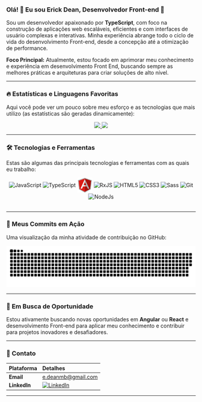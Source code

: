 ### Olá! 👋 Eu sou Erick Dean, Desenvolvedor Front-end 🚀

Sou um desenvolvedor apaixonado por **TypeScript**, com foco na construção de aplicações web escaláveis, eficientes e com interfaces de usuário complexas e interativas. Minha experiência abrange todo o ciclo de vida do desenvolvimento Front-end, desde a concepção até a otimização de performance.

**Foco Principal:** Atualmente, estou focado em aprimorar meu conhecimento e experiência em desenvolvimento Front End, buscando sempre as melhores práticas e arquiteturas para criar soluções de alto nível.

---

### 🔥 Estatísticas e Linguagens Favoritas

Aqui você pode ver um pouco sobre meu esforço e as tecnologias que mais utilizo (as estatísticas são geradas dinamicamente):

<div align="center">
  <a href="https://github.com/Erick-Dean">
    <img height="180em" src="https://github-readme-stats.vercel.app/api?username=Erick-Dean&show_icons=true&theme=nord&include_all_commits=true&count_private=true&line_height=25"/>
    <img height="180em" src="https://github-readme-stats.vercel.app/api/top-langs/?username=Erick-Dean&layout=compact&langs_count=8&theme=nord"/>
  </a>
</div>

---

### 🛠️ Tecnologias e Ferramentas

Estas são algumas das principais tecnologias e ferramentas com as quais eu trabalho:

<div style="display: inline_block" align="center">
  <img align="center" alt="JavaScript" height="40" width="40" src="https://cdn.jsdelivr.net/gh/devicons/devicon@latest/icons/javascript/javascript-original.svg" />
  <img align="center" alt="TypeScript" height="40" width="40" src="https://cdn.jsdelivr.net/gh/devicons/devicon@latest/icons/typescript/typescript-original.svg" />
  <img align="center" alt="Angular" height="40" width="40" src="https://raw.githubusercontent.com/devicons/devicon/master/icons/angularjs/angularjs-original.svg">
  <img align="center" alt="RxJS" height="40" width="40" src="https://cdn.jsdelivr.net/gh/devicons/devicon@latest/icons/rxjs/rxjs-original.svg" />
  <img align="center" alt="HTML5" height="40" width="40" src="https://cdn.jsdelivr.net/gh/devicons/devicon@latest/icons/html5/html5-original.svg" />
  <img align="center" alt="CSS3" height="40" width="40" src="https://cdn.jsdelivr.net/gh/devicons/devicon@latest/icons/css3/css3-original.svg" />
  <img align="center" alt="Sass" height="40" width="40" src="https://cdn.jsdelivr.net/gh/devicons/devicon@latest/icons/sass/sass-original.svg" />
  <img align="center" alt="Git" height="40" width="40" src="https://cdn.jsdelivr.net/gh/devicons/devicon@latest/icons/git/git-original.svg" />
  <img align="center" alt="NodeJs" height="40" width="40" src="https://cdn.jsdelivr.net/gh/devicons/devicon@latest/icons/nodejs/nodejs-original.svg" />
</div>

<br>

---

### 🐍 Meus Commits em Ação

Uma visualização da minha atividade de contribuição no GitHub:

<p align="center">
  <img src="https://raw.githubusercontent.com/Erick-Dean/Erick-Dean/output/github-contribution-grid-snake.svg" alt="Snake animation of contributions" />
</p>

---

### 💼 Em Busca de Oportunidade

Estou ativamente buscando novas oportunidades em **Angular** ou **React** e desenvolvimento Front-end para aplicar meu conhecimento e contribuir para projetos inovadores e desafiadores.

---

### 📧 Contato

| Plataforma   | Detalhes                                                                                                                                                                     |
| :----------- | :--------------------------------------------------------------------------------------------------------------------------------------------------------------------------- |
| **Email**    | [e.deanmb@gmail.com](mailto:e.deanmb@gmail.com)                                                                                                                              |
| **LinkedIn** | [![LinkedIn](https://img.shields.io/badge/-LinkedIn-%230A66C2?style=flat-square&labelColor=%230A66C2&logo=linkedin&logoColor=white)](https://www.linkedin.com/in/erick-dean) |

---

